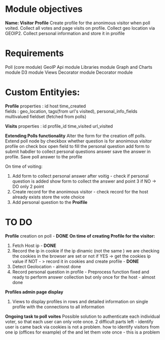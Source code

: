 # Module objectives 
**Name: Visitor Profile**
Create profile for the anonimous visitor when poll voited. Collect all votes and page visits on profile. Collect geo location via GEOIP2. Collect personal information and store it in proifile


# Requirements

Poll (core module)
GeoIP Api module
Libraries module
Graph and Charts module
D3 module
Views Decorator module
Decorator module


# Custom Entityies:

**Profile**
properties :  id host time_created  
fields : geo_location, tags(from url's visited), personal_info_fields multivalued fieldset (fetched from polls)

**Visits**
properties : id profile_id time_visited url_visited

**Extending Polls functionality**
Alter the form for the creation off polls. Extend poll node by checkbox whether question is for anonimous visitor profile 
on check box open field to fill the personal question add form to submit habdler to collect personal questions answer
save the answer in profile. Save poll answer to the  profile


On time of voiting:

1. Add form to collect personal answer after voitig - check if personal question is added show form to collect the answer and point 3 if NO -> DO only 2 point
2. Create record for the anonimous visitor - check record for the host already exists store the vote choice  
3. Add personal question to the **Proifile**

    

# TO DO #

**Profile** creation on poll  - **DONE**
**On time of creating Profile for the visitor:**

1. Fetch Host ip - **DONE**
2. Record the ip in cookie if the ip dinamic (not the same ) we are checking the cookies in the browser are set or not  if YES -> get the cookies ip    value if NOT - > record it in cookies and create profile - **DONE**
3. Detect Geolocation - almost done
4. Record personal question in profile - Preprocess function fixed and ready to perform answer collection but only once for the host - almost done

**Profiles admin page display**
1. Views to display profiles in rows and detailed information on single profile with the connections to all information


**Ongoing task to poll voites**
 Possible solution to authenticate each individual voter, so that each user can only vote once.
 2 difficult parts left - identify user is came back via cookies is not a problem. how to identify visitors from one ip (offices for example) of the and let them vote once - this is a problem










